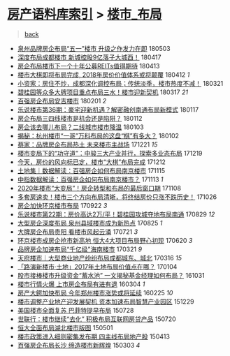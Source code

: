 [房产语料库索引](../../README.md)  > [楼市_布局](楼市_布局.md)
====
> [back](../README.md)

- [泉州品牌房企布局“五一”楼市 升级之作发力在即](http://jkwz.applinzi.com/ittc/7098838656519504913.html#%E6%B3%89%E5%B7%9E%E5%93%81%E7%89%8C%E6%88%BF%E4%BC%81%E5%B8%83%E5%B1%80%E2%80%9C%E4%BA%94%E4%B8%80%E2%80%9D%E6%A5%BC%E5%B8%82+%E5%8D%87%E7%BA%A7%E4%B9%8B%E4%BD%9C%E5%8F%91%E5%8A%9B%E5%9C%A8%E5%8D%B3) 180503  
- [深度布局成都楼市 新城控股9亿落子大城西！](http://jkwz.applinzi.com/ittc/7092912219765605383.html#%E6%B7%B1%E5%BA%A6%E5%B8%83%E5%B1%80%E6%88%90%E9%83%BD%E6%A5%BC%E5%B8%82+%E6%96%B0%E5%9F%8E%E6%8E%A7%E8%82%A19%E4%BA%BF%E8%90%BD%E5%AD%90%E5%A4%A7%E5%9F%8E%E8%A5%BF%EF%BC%81) 180417  
- [房企布局楼市下一个十年公募REITs值得期待](http://jkwz.applinzi.com/ittc/7091394402717271056.html#%E6%88%BF%E4%BC%81%E5%B8%83%E5%B1%80%E6%A5%BC%E5%B8%82%E4%B8%8B%E4%B8%80%E4%B8%AA%E5%8D%81%E5%B9%B4%E5%85%AC%E5%8B%9FREITs%E5%80%BC%E5%BE%97%E6%9C%9F%E5%BE%85) 180413  
- [楼市大棋即将布局完成, 2018年房价价值体系或将颠覆](http://jkwz.applinzi.com/ittc/7091218448460022794.html#%E6%A5%BC%E5%B8%82%E5%A4%A7%E6%A3%8B%E5%8D%B3%E5%B0%86%E5%B8%83%E5%B1%80%E5%AE%8C%E6%88%90%2C+2018%E5%B9%B4%E6%88%BF%E4%BB%B7%E4%BB%B7%E5%80%BC%E4%BD%93%E7%B3%BB%E6%88%96%E5%B0%86%E9%A2%A0%E8%A6%86) 180412 *1* 
- [小资家：房住不炒，成都深化调控布局；传统淡季，楼市热度不减！](http://jkwz.applinzi.com/ittc/7082919205676778506.html#%E5%B0%8F%E8%B5%84%E5%AE%B6%EF%BC%9A%E6%88%BF%E4%BD%8F%E4%B8%8D%E7%82%92%EF%BC%8C%E6%88%90%E9%83%BD%E6%B7%B1%E5%8C%96%E8%B0%83%E6%8E%A7%E5%B8%83%E5%B1%80%EF%BC%9B%E4%BC%A0%E7%BB%9F%E6%B7%A1%E5%AD%A3%EF%BC%8C%E6%A5%BC%E5%B8%82%E7%83%AD%E5%BA%A6%E4%B8%8D%E5%87%8F%EF%BC%81) 180321  
- [碧桂园等众多大牌项目重点布局三水！楼市迎新契机](http://jkwz.applinzi.com/ittc/7081401964992922641.html#%E7%A2%A7%E6%A1%82%E5%9B%AD%E7%AD%89%E4%BC%97%E5%A4%9A%E5%A4%A7%E7%89%8C%E9%A1%B9%E7%9B%AE%E9%87%8D%E7%82%B9%E5%B8%83%E5%B1%80%E4%B8%89%E6%B0%B4%EF%BC%81%E6%A5%BC%E5%B8%82%E8%BF%8E%E6%96%B0%E5%A5%91%E6%9C%BA) 180317 *21* 
- [百强房企布局安吉楼市](http://jkwz.applinzi.com/ittc/7065144701965829130.html#%E7%99%BE%E5%BC%BA%E6%88%BF%E4%BC%81%E5%B8%83%E5%B1%80%E5%AE%89%E5%90%89%E6%A5%BC%E5%B8%82) 180201 *2* 
- [乐说楼市第36期：豪宅迎新机遇？解密融创南通布局新模式](http://jkwz.applinzi.com/ittc/7059609186692760582.html#%E4%B9%90%E8%AF%B4%E6%A5%BC%E5%B8%82%E7%AC%AC36%E6%9C%9F%EF%BC%9A%E8%B1%AA%E5%AE%85%E8%BF%8E%E6%96%B0%E6%9C%BA%E9%81%87%EF%BC%9F%E8%A7%A3%E5%AF%86%E8%9E%8D%E5%88%9B%E5%8D%97%E9%80%9A%E5%B8%83%E5%B1%80%E6%96%B0%E6%A8%A1%E5%BC%8F) 180117  
- [房企布局三四线楼市是机会还是陷阱？](http://jkwz.applinzi.com/ittc/7057688465171285002.html#%E6%88%BF%E4%BC%81%E5%B8%83%E5%B1%80%E4%B8%89%E5%9B%9B%E7%BA%BF%E6%A5%BC%E5%B8%82%E6%98%AF%E6%9C%BA%E4%BC%9A%E8%BF%98%E6%98%AF%E9%99%B7%E9%98%B1%EF%BC%9F) 180112  
- [房企该去哪儿布局？二线城市楼市降温](http://jkwz.applinzi.com/ittc/7054501470127260682.html#%E6%88%BF%E4%BC%81%E8%AF%A5%E5%8E%BB%E5%93%AA%E5%84%BF%E5%B8%83%E5%B1%80%EF%BC%9F%E4%BA%8C%E7%BA%BF%E5%9F%8E%E5%B8%82%E6%A5%BC%E5%B8%82%E9%99%8D%E6%B8%A9) 180103  
- [揭秘：杭州楼市“一哥”万科布局的这盘“棋”有多大？](http://jkwz.applinzi.com/ittc/7054001260804441094.html#%E6%8F%AD%E7%A7%98%EF%BC%9A%E6%9D%AD%E5%B7%9E%E6%A5%BC%E5%B8%82%E2%80%9C%E4%B8%80%E5%93%A5%E2%80%9D%E4%B8%87%E7%A7%91%E5%B8%83%E5%B1%80%E7%9A%84%E8%BF%99%E7%9B%98%E2%80%9C%E6%A3%8B%E2%80%9D%E6%9C%89%E5%A4%9A%E5%A4%A7%EF%BC%9F) 180102  
- [蔡家：品牌房企布局热土 未来楼市主战场](http://jkwz.applinzi.com/ittc/7049508222174495761.html#%E8%94%A1%E5%AE%B6%EF%BC%9A%E5%93%81%E7%89%8C%E6%88%BF%E4%BC%81%E5%B8%83%E5%B1%80%E7%83%AD%E5%9C%9F+%E6%9C%AA%E6%9D%A5%E6%A5%BC%E5%B8%82%E4%B8%BB%E6%88%98%E5%9C%BA) 171221 *15* 
- [楼市变局下的“功守道”：中骏三大产业并行，探索多业态布局](http://jkwz.applinzi.com/ittc/7048871067177714705.html#%E6%A5%BC%E5%B8%82%E5%8F%98%E5%B1%80%E4%B8%8B%E7%9A%84%E2%80%9C%E5%8A%9F%E5%AE%88%E9%81%93%E2%80%9D%EF%BC%9A%E4%B8%AD%E9%AA%8F%E4%B8%89%E5%A4%A7%E4%BA%A7%E4%B8%9A%E5%B9%B6%E8%A1%8C%EF%BC%8C%E6%8E%A2%E7%B4%A2%E5%A4%9A%E4%B8%9A%E6%80%81%E5%B8%83%E5%B1%80) 171219  
- [今天，房价的风向标已定，楼市“大棋”布局完成](http://jkwz.applinzi.com/ittc/7046334891904467984.html#%E4%BB%8A%E5%A4%A9%EF%BC%8C%E6%88%BF%E4%BB%B7%E7%9A%84%E9%A3%8E%E5%90%91%E6%A0%87%E5%B7%B2%E5%AE%9A%EF%BC%8C%E6%A5%BC%E5%B8%82%E2%80%9C%E5%A4%A7%E6%A3%8B%E2%80%9D%E5%B8%83%E5%B1%80%E5%AE%8C%E6%88%90) 171212  
- [土地集｜数据解读：百强房企如何布局南京楼市](http://jkwz.applinzi.com/ittc/7036125329985373201.html#%E5%9C%9F%E5%9C%B0%E9%9B%86%EF%BD%9C%E6%95%B0%E6%8D%AE%E8%A7%A3%E8%AF%BB%EF%BC%9A%E7%99%BE%E5%BC%BA%E6%88%BF%E4%BC%81%E5%A6%82%E4%BD%95%E5%B8%83%E5%B1%80%E5%8D%97%E4%BA%AC%E6%A5%BC%E5%B8%82) 171115  
- [中指数据解读：百强房企如何布局南京楼市？](http://jkwz.applinzi.com/ittc/7035493113680888849.html#%E4%B8%AD%E6%8C%87%E6%95%B0%E6%8D%AE%E8%A7%A3%E8%AF%BB%EF%BC%9A%E7%99%BE%E5%BC%BA%E6%88%BF%E4%BC%81%E5%A6%82%E4%BD%95%E5%B8%83%E5%B1%80%E5%8D%97%E4%BA%AC%E6%A5%BC%E5%B8%82%EF%BC%9F) 171113 *1* 
- [2020年楼市“大变局”！房企转型和布局的最后窗口期](http://jkwz.applinzi.com/ittc/7033482735883125776.html#2020%E5%B9%B4%E6%A5%BC%E5%B8%82%E2%80%9C%E5%A4%A7%E5%8F%98%E5%B1%80%E2%80%9D%EF%BC%81%E6%88%BF%E4%BC%81%E8%BD%AC%E5%9E%8B%E5%92%8C%E5%B8%83%E5%B1%80%E7%9A%84%E6%9C%80%E5%90%8E%E7%AA%97%E5%8F%A3%E6%9C%9F) 171108  
- [多套房速卖！楼市三个方向布局清晰，将终结房价只涨不跌历史！](http://jkwz.applinzi.com/ittc/7028740394488169489.html#%E5%A4%9A%E5%A5%97%E6%88%BF%E9%80%9F%E5%8D%96%EF%BC%81%E6%A5%BC%E5%B8%82%E4%B8%89%E4%B8%AA%E6%96%B9%E5%90%91%E5%B8%83%E5%B1%80%E6%B8%85%E6%99%B0%EF%BC%8C%E5%B0%86%E7%BB%88%E7%BB%93%E6%88%BF%E4%BB%B7%E5%8F%AA%E6%B6%A8%E4%B8%8D%E8%B7%8C%E5%8E%86%E5%8F%B2%EF%BC%81) 171026  
- [房企加快环京楼市布局](http://jkwz.applinzi.com/ittc/7016038329789973521.html#%E6%88%BF%E4%BC%81%E5%8A%A0%E5%BF%AB%E7%8E%AF%E4%BA%AC%E6%A5%BC%E5%B8%82%E5%B8%83%E5%B1%80) 170922 *3* 
- [乐说楼市第22期：房价高达2万/平！碧桂园攻城夺地布局南通](http://jkwz.applinzi.com/ittc/7007233140131890193.html#%E4%B9%90%E8%AF%B4%E6%A5%BC%E5%B8%82%E7%AC%AC22%E6%9C%9F%EF%BC%9A%E6%88%BF%E4%BB%B7%E9%AB%98%E8%BE%BE2%E4%B8%87%2F%E5%B9%B3%EF%BC%81%E7%A2%A7%E6%A1%82%E5%9B%AD%E6%94%BB%E5%9F%8E%E5%A4%BA%E5%9C%B0%E5%B8%83%E5%B1%80%E5%8D%97%E9%80%9A) 170829 *12* 
- [大型房企深度布局 泉州县域楼市成为新热点](http://jkwz.applinzi.com/ittc/7005737359579284497.html#%E5%A4%A7%E5%9E%8B%E6%88%BF%E4%BC%81%E6%B7%B1%E5%BA%A6%E5%B8%83%E5%B1%80+%E6%B3%89%E5%B7%9E%E5%8E%BF%E5%9F%9F%E6%A5%BC%E5%B8%82%E6%88%90%E4%B8%BA%E6%96%B0%E7%83%AD%E7%82%B9) 170825 *1* 
- [大牌房企布局贵阳 看楼市风起云涌](http://jkwz.applinzi.com/ittc/6992406379858756624.html#%E5%A4%A7%E7%89%8C%E6%88%BF%E4%BC%81%E5%B8%83%E5%B1%80%E8%B4%B5%E9%98%B3+%E7%9C%8B%E6%A5%BC%E5%B8%82%E9%A3%8E%E8%B5%B7%E4%BA%91%E6%B6%8C) 170721 *3* 
- [环京楼市成房企抢市新高地 恒大4大项目布局野心初现](http://jkwz.applinzi.com/ittc/6981279554902426628.html#%E7%8E%AF%E4%BA%AC%E6%A5%BC%E5%B8%82%E6%88%90%E6%88%BF%E4%BC%81%E6%8A%A2%E5%B8%82%E6%96%B0%E9%AB%98%E5%9C%B0+%E6%81%92%E5%A4%A74%E5%A4%A7%E9%A1%B9%E7%9B%AE%E5%B8%83%E5%B1%80%E9%87%8E%E5%BF%83%E5%88%9D%E7%8E%B0) 170620 *3* 
- [品牌房企加速布局“千亿级”海南楼市](http://jkwz.applinzi.com/ittc/6947478049548420100.html#%E5%93%81%E7%89%8C%E6%88%BF%E4%BC%81%E5%8A%A0%E9%80%9F%E5%B8%83%E5%B1%80%E2%80%9C%E5%8D%83%E4%BA%BF%E7%BA%A7%E2%80%9D%E6%B5%B7%E5%8D%97%E6%A5%BC%E5%B8%82) 170321 *9* 
- [天府楼市｜大型商业地产纷纷布局成都城东、城北](http://jkwz.applinzi.com/ittc/6945686398077240325.html#%E5%A4%A9%E5%BA%9C%E6%A5%BC%E5%B8%82%EF%BD%9C%E5%A4%A7%E5%9E%8B%E5%95%86%E4%B8%9A%E5%9C%B0%E4%BA%A7%E7%BA%B7%E7%BA%B7%E5%B8%83%E5%B1%80%E6%88%90%E9%83%BD%E5%9F%8E%E4%B8%9C%E3%80%81%E5%9F%8E%E5%8C%97) 170316 *15* 
- [「路演新楼市·土地」2017年土地布局价值点在哪？](http://jkwz.applinzi.com/ittc/6919424892239086596.html#%E3%80%8C%E8%B7%AF%E6%BC%94%E6%96%B0%E6%A5%BC%E5%B8%82%C2%B7%E5%9C%9F%E5%9C%B0%E3%80%8D2017%E5%B9%B4%E5%9C%9F%E5%9C%B0%E5%B8%83%E5%B1%80%E4%BB%B7%E5%80%BC%E7%82%B9%E5%9C%A8%E5%93%AA%EF%BC%9F) 170104  
- [股市接棒楼市升级资金“蓄水池” 一文揭秘基金经理如何布局？](http://jkwz.applinzi.com/ittc/6895201907844318212.html#%E8%82%A1%E5%B8%82%E6%8E%A5%E6%A3%92%E6%A5%BC%E5%B8%82%E5%8D%87%E7%BA%A7%E8%B5%84%E9%87%91%E2%80%9C%E8%93%84%E6%B0%B4%E6%B1%A0%E2%80%9D+%E4%B8%80%E6%96%87%E6%8F%AD%E7%A7%98%E5%9F%BA%E9%87%91%E7%BB%8F%E7%90%86%E5%A6%82%E4%BD%95%E5%B8%83%E5%B1%80%EF%BC%9F) 161031  
- [楼市行情火爆 上市房企布局有进有退](http://jkwz.applinzi.com/ittc/6805533329822581764.html#%E6%A5%BC%E5%B8%82%E8%A1%8C%E6%83%85%E7%81%AB%E7%88%86+%E4%B8%8A%E5%B8%82%E6%88%BF%E4%BC%81%E5%B8%83%E5%B1%80%E6%9C%89%E8%BF%9B%E6%9C%89%E9%80%80) 160304 *1* 
- [房产大鳄加快布局 今年郑州楼市涨势或将延续](http://jkwz.applinzi.com/ittc/6802689837379355652.html#%E6%88%BF%E4%BA%A7%E5%A4%A7%E9%B3%84%E5%8A%A0%E5%BF%AB%E5%B8%83%E5%B1%80+%E4%BB%8A%E5%B9%B4%E9%83%91%E5%B7%9E%E6%A5%BC%E5%B8%82%E6%B6%A8%E5%8A%BF%E6%88%96%E5%B0%86%E5%BB%B6%E7%BB%AD) 160225 *10* 
- [楼市调整产业地产迎发展契机 资本加速布局智慧产业园区](http://jkwz.applinzi.com/ittc/6781029694472455172.html#%E6%A5%BC%E5%B8%82%E8%B0%83%E6%95%B4%E4%BA%A7%E4%B8%9A%E5%9C%B0%E4%BA%A7%E8%BF%8E%E5%8F%91%E5%B1%95%E5%A5%91%E6%9C%BA+%E8%B5%84%E6%9C%AC%E5%8A%A0%E9%80%9F%E5%B8%83%E5%B1%80%E6%99%BA%E6%85%A7%E4%BA%A7%E4%B8%9A%E5%9B%AD%E5%8C%BA) 151229  
- [美国楼市全面复苏 巴菲特提早布局](http://jkwz.applinzi.com/ittc/547650615347553949.html#%E7%BE%8E%E5%9B%BD%E6%A5%BC%E5%B8%82%E5%85%A8%E9%9D%A2%E5%A4%8D%E8%8B%8F+%E5%B7%B4%E8%8F%B2%E7%89%B9%E6%8F%90%E6%97%A9%E5%B8%83%E5%B1%80) 150728  
- [世联行：楼市继续“去化” 积极布局互联网房贷产品](http://jkwz.applinzi.com/ittc/547650611429427431.html#%E4%B8%96%E8%81%94%E8%A1%8C%EF%BC%9A%E6%A5%BC%E5%B8%82%E7%BB%A7%E7%BB%AD%E2%80%9C%E5%8E%BB%E5%8C%96%E2%80%9D+%E7%A7%AF%E6%9E%81%E5%B8%83%E5%B1%80%E4%BA%92%E8%81%94%E7%BD%91%E6%88%BF%E8%B4%B7%E4%BA%A7%E5%93%81) 150720  
- [恒大全面布局湖北楼市版图](http://jkwz.applinzi.com/ittc/547650611410072724.html#%E6%81%92%E5%A4%A7%E5%85%A8%E9%9D%A2%E5%B8%83%E5%B1%80%E6%B9%96%E5%8C%97%E6%A5%BC%E5%B8%82%E7%89%88%E5%9B%BE) 150501  
- [楼市政策进入细则密集发布期 四主线布局地产股](http://jkwz.applinzi.com/ittc/547650611405134484.html#%E6%A5%BC%E5%B8%82%E6%94%BF%E7%AD%96%E8%BF%9B%E5%85%A5%E7%BB%86%E5%88%99%E5%AF%86%E9%9B%86%E5%8F%91%E5%B8%83%E6%9C%9F+%E5%9B%9B%E4%B8%BB%E7%BA%BF%E5%B8%83%E5%B1%80%E5%9C%B0%E4%BA%A7%E8%82%A1) 150413  
- [百强房企布局长沙 缔造楼市新辉煌](http://jkwz.applinzi.com/ittc/547650611391196388.html#%E7%99%BE%E5%BC%BA%E6%88%BF%E4%BC%81%E5%B8%83%E5%B1%80%E9%95%BF%E6%B2%99+%E7%BC%94%E9%80%A0%E6%A5%BC%E5%B8%82%E6%96%B0%E8%BE%89%E7%85%8C) 150303 *4* 
